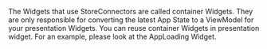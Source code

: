 The Widgets that use StoreConnectors are called container Widgets. They are only responsible for converting the latest App State to a ViewModel for your presentation Widgets.
You can reuse container Widgets in presentation widget. For an example, please look at the AppLoading Widget.